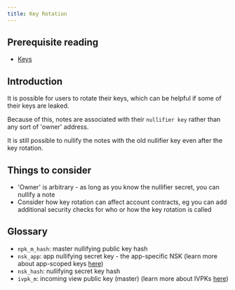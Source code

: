```yaml
---
title: Key Rotation
---
```


## Prerequisite reading

- [Keys](../../../../aztec/concepts/accounts/keys.md)

## Introduction

It is possible for users to rotate their keys, which can be helpful if some of their keys are leaked.

Because of this, notes are associated with their `nullifier key` rather than any sort of 'owner' address. 

It is still possible to nullify the notes with the old nullifier key even after the key rotation.

## Things to consider

- 'Owner' is arbitrary - as long as you know the nullifier secret, you can nullify a note
- Consider how key rotation can affect account contracts, eg you can add additional security checks for who or how the key rotation is called

## Glossary

- `npk_m_hash`: master nullifying public key hash
- `nsk_app`: app nullifying secret key - the app-specific NSK (learn more about app-scoped keys [here](../../../../aztec/concepts/accounts/keys.md#scoped-keys))
- `nsk_hash`: nullifying secret key hash
- `ivpk_m`: incoming view public key (master) (learn more about IVPKs [here](../../../../aztec/concepts/accounts/keys.md#keys))